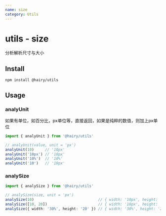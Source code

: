 ```yaml
---
name: size
category: Utils
---
```


# utils - size

分析解析尺寸与大小

## Install

`npm install @hairy/utils`

## Usage


### analyUnit

如果有单位，如百分比，px单位等，直接返回，如果是纯粹的数值，则加上px单位

```ts
import { analyUnit } from '@hairy/utils'

// analyUnit(value, unit = 'px')
analyUnit(10)     // '10px'
analyUnit('10px') // '10px'
analyUnit('10%')  // '10%'
analyUnit('10')   // '10px'
```

### analySize

```ts
import { analySize } from '@hairy/utils'

// analySize(size, unit = 'px')
analySize(10)                             // { width: '10px', height: '10px' }
analySize([10, 20])                       // { width: '10px', height: '20px' }
analySize({ width: '30%', height: '20' }) // { width: '30%', height: '20px' }
```